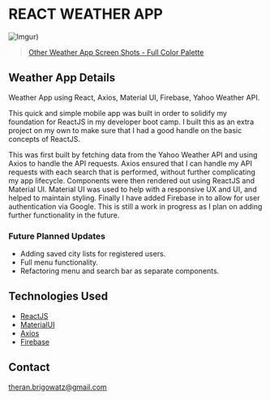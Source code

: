 # REACT WEATHER APP

![Imgur](https://i.imgur.com/4h8vHuO.png?1))

<blockquote class="imgur-embed-pub" lang="en" data-id="a/5tDfZos"><a href="//imgur.com/5tDfZos">Other Weather App Screen Shots - Full Color Palette</a></blockquote><script async src="//s.imgur.com/min/embed.js" charset="utf-8"></script>

## Weather App Details

Weather App using React, Axios, Material UI, Firebase, Yahoo Weather API.

This quick and simple mobile app was built in order to solidify my foundation for ReactJS in my developer boot camp.  I built this as an extra project on my own to make sure that I had a good handle on the basic concepts of ReactJS.  

This was first built by fetching data from the Yahoo Weather API and using Axios to handle the API requests.  Axios ensured that I can handle my API requests with each search that is performed, without further complicating my app lifecycle.  Components were then rendered out using ReactJS and Material UI.  Material UI was used to help with a responsive UX and UI, and helped to maintain styling.  Finally I have added Firebase in to allow for user authentication via Google.  This is still a work in progress as I plan on adding further functionality in the future.

### Future Planned Updates

* Adding saved city lists for registered users.
* Full menu functionality.
* Refactoring menu and search bar as separate components.

## Technologies Used

* [ReactJS](https://github.com/facebook/react/)
* [MaterialUI](https://github.com/mui-org/material-ui)
* [Axios](https://github.com/axios/axios)
* [Firebase](https://github.com/firebase/)

## Contact

theran.brigowatz@gmail.com